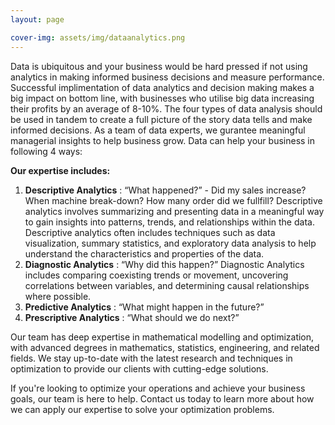 ```yaml
---
layout: page

cover-img: assets/img/dataanalytics.png
---
```

Data is ubiquitous and your business would be hard pressed if not using analytics in making informed business decisions and measure performance. 
Successful implimentation of data analytics and decision making makes a big impact on bottom line, with businesses who utilise big data increasing their profits by an average of 8-10%. The four types of data analysis should be used in tandem to create a full picture of the story data tells and make informed decisions. As a team of data experts, we gurantee meaningful managerial insights to help business grow. Data can help your business in following 4 ways: 

**Our expertise includes:**

1. **Descriptive Analytics** : “What happened?” - Did my sales increase? When machine break-down? How many order did we fullfill?
   Descriptive analytics involves summarizing and presenting data in a meaningful way to gain insights into patterns, trends, and relationships within the data. Descriptive     analytics often includes techniques such as data visualization, summary statistics, and exploratory data analysis to help understand the characteristics and properties of    the data. 
3. **Diagnostic Analytics** : “Why did this happen?”
Diagnostic Analytics includes comparing coexisting trends or movement, uncovering correlations between variables, and determining causal relationships where possible.
5. **Predictive Analytics** : “What might happen in the future?”
6. **Prescriptive Analytics** : “What should we do next?”

Our team has deep expertise in mathematical modelling and optimization, with advanced degrees in mathematics, statistics, engineering, and related fields. We stay up-to-date with the latest research and techniques in optimization to provide our clients with cutting-edge solutions.

If you're looking to optimize your operations and achieve your business goals, our team is here to help. Contact us today to learn more about how we can apply our expertise to solve your optimization problems.


